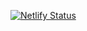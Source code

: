 


[![Netlify Status](https://api.netlify.com/api/v1/badges/8fed3270-cd59-4710-8390-c9d18ecf61cb/deploy-status)](https://app.netlify.com/sites/brasilgame/deploys)
